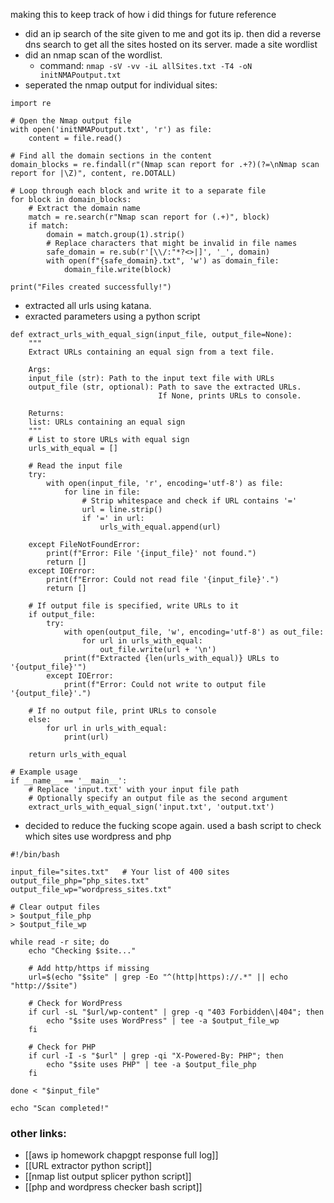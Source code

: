 making this to keep track of how i did things for future reference
- did an ip search of the site given to me and got its ip. then did a reverse dns search to get all the sites hosted on its server. made a site wordlist 
- did an nmap scan of the wordlist. 
	- command: `nmap -sV -vv -iL allSites.txt -T4 -oN initNMAPoutput.txt`
- seperated the nmap output for individual sites:
```
import re

# Open the Nmap output file
with open('initNMAPoutput.txt', 'r') as file:
    content = file.read()

# Find all the domain sections in the content
domain_blocks = re.findall(r"(Nmap scan report for .+?)(?=\nNmap scan report for |\Z)", content, re.DOTALL)

# Loop through each block and write it to a separate file
for block in domain_blocks:
    # Extract the domain name
    match = re.search(r"Nmap scan report for (.+)", block)
    if match:
        domain = match.group(1).strip()
        # Replace characters that might be invalid in file names
        safe_domain = re.sub(r'[\\/:"*?<>|]', '_', domain)
        with open(f"{safe_domain}.txt", 'w') as domain_file:
            domain_file.write(block)

print("Files created successfully!")
```
- extracted all urls using katana. 
- exracted parameters using a python script
```
def extract_urls_with_equal_sign(input_file, output_file=None):
    """
    Extract URLs containing an equal sign from a text file.
    
    Args:
    input_file (str): Path to the input text file with URLs
    output_file (str, optional): Path to save the extracted URLs. 
                                 If None, prints URLs to console.
    
    Returns:
    list: URLs containing an equal sign
    """
    # List to store URLs with equal sign
    urls_with_equal = []
    
    # Read the input file
    try:
        with open(input_file, 'r', encoding='utf-8') as file:
            for line in file:
                # Strip whitespace and check if URL contains '='
                url = line.strip()
                if '=' in url:
                    urls_with_equal.append(url)
    
    except FileNotFoundError:
        print(f"Error: File '{input_file}' not found.")
        return []
    except IOError:
        print(f"Error: Could not read file '{input_file}'.")
        return []
    
    # If output file is specified, write URLs to it
    if output_file:
        try:
            with open(output_file, 'w', encoding='utf-8') as out_file:
                for url in urls_with_equal:
                    out_file.write(url + '\n')
            print(f"Extracted {len(urls_with_equal)} URLs to '{output_file}'")
        except IOError:
            print(f"Error: Could not write to output file '{output_file}'.")
    
    # If no output file, print URLs to console
    else:
        for url in urls_with_equal:
            print(url)
    
    return urls_with_equal

# Example usage
if __name__ == '__main__':
    # Replace 'input.txt' with your input file path
    # Optionally specify an output file as the second argument
    extract_urls_with_equal_sign('input.txt', 'output.txt')
```
- decided to reduce the fucking scope again. used a bash script to check which sites use wordpress and php 
```
#!/bin/bash

input_file="sites.txt"   # Your list of 400 sites
output_file_php="php_sites.txt"
output_file_wp="wordpress_sites.txt"

# Clear output files
> $output_file_php
> $output_file_wp

while read -r site; do
    echo "Checking $site..."

    # Add http/https if missing
    url=$(echo "$site" | grep -Eo "^(http|https)://.*" || echo "http://$site")

    # Check for WordPress
    if curl -sL "$url/wp-content" | grep -q "403 Forbidden\|404"; then
        echo "$site uses WordPress" | tee -a $output_file_wp
    fi

    # Check for PHP
    if curl -I -s "$url" | grep -qi "X-Powered-By: PHP"; then
        echo "$site uses PHP" | tee -a $output_file_php
    fi

done < "$input_file"

echo "Scan completed!"
```
### other links:
- [[aws ip homework chapgpt response full log]] 
- [[URL extractor python script]] 
- [[nmap list output splicer python script]] 
- [[php and wordpress checker bash script]] 